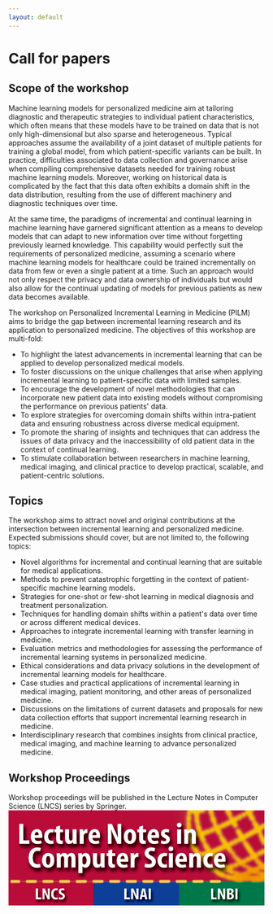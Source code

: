 ```yaml
---
layout: default
---
```


# Call for papers

## Scope of the workshop

Machine learning models for personalized medicine aim at tailoring diagnostic and therapeutic strategies to individual patient characteristics,
which often means that these models have to be trained on data that is not only high-dimensional but also sparse and heterogeneous.
Typical approaches assume the availability of a joint dataset of multiple patients for training a global model, from which patient-specific variants can be built.
In practice, difficulties associated to data collection and governance arise when compiling comprehensive datasets needed for training robust machine learning models.
Moreover, working on historical data is complicated by the fact that this data often exhibits a domain shift in the data distribution, resulting from
the use of different machinery and diagnostic techniques over time.

At the same time, the paradigms of incremental and continual learning in machine learning have garnered significant
attention as a means to develop models that can adapt to new information over time without forgetting previously learned knowledge. 
This capability would perfectly suit the requirements of personalized medicine, assuming a scenario where machine learning models
for healthcare could be trained incrementally on data from few or even a single patient at a time.
Such an approach would not only respect the privacy and data ownership of individuals but would also allow for the continual updating of models for previous
patients as new data becomes available.

The workshop on Personalized Incremental Learning in Medicine (PILM) aims to bridge the gap between
incremental learning research and its application to personalized medicine. The objectives of this workshop are multi-fold:
- To highlight the latest advancements in incremental learning that can be applied to develop personalized medical models.
- To foster discussions on the unique challenges that arise when applying incremental learning to patient-specific data with limited samples.
- To encourage the development of novel methodologies that can incorporate new patient data into existing models without compromising the performance on previous patients' data.
- To explore strategies for overcoming domain shifts within intra-patient data and ensuring robustness across diverse medical equipment.
- To promote the sharing of insights and techniques that can address the issues of data privacy and the inaccessibility of old patient data in the context of continual learning.
- To stimulate collaboration between researchers in machine learning, medical imaging, and clinical practice to develop practical, scalable, and patient-centric solutions.

## Topics

The workshop aims to attract novel and original contributions at the intersection between incremental learning and personalized medicine.
Expected submissions should cover, but are not limited to, the following topics:
- Novel algorithms for incremental and continual learning that are suitable for medical applications.
- Methods to prevent catastrophic forgetting in the context of patient-specific machine learning models.
- Strategies for one-shot or few-shot learning in medical diagnosis and treatment personalization.
- Techniques for handling domain shifts within a patient's data over time or across different medical devices.
- Approaches to integrate incremental learning with transfer learning in medicine.
- Evaluation metrics and methodologies for assessing the performance of incremental learning systems in personalized medicine.
- Ethical considerations and data privacy solutions in the development of incremental learning models for healthcare.
- Case studies and practical applications of incremental learning in medical imaging, patient monitoring, and other areas of personalized medicine.
- Discussions on the limitations of current datasets and proposals for new data collection efforts that support incremental learning research in medicine.
- Interdisciplinary research that combines insights from clinical practice, medical imaging, and machine learning to advance personalized medicine.

## Workshop Proceedings

Workshop proceedings will be published in the Lecture Notes in Computer Science (LNCS) series by Springer.
<img src='img/LNCS-Logo.png'>

